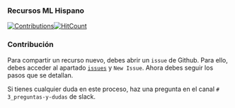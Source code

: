 ### **Recursos ML Hispano**

[![Contributions](https://img.shields.io/badge/contributions-welcome-brightgreen.svg?style=flat)](https://github.com/ml-hispano/recursos-ml)[![HitCount](http://hits.dwyl.io/ml-hispano/recursos-ml.svg)](http://hits.dwyl.io/ml-hispano/recursos-ml)


### Contribución

Para compartir un recurso nuevo, debes abrir un `issue` de Github. Para ello, debes acceder al apartado [`issues`](https://github.com/ml-hispano/recursos/issues) y `New Issue`. Ahora debes seguir los pasos que se detallan.

Si tienes cualquier duda en este proceso, haz una pregunta en el canal `# 3_preguntas-y-dudas` de slack.
